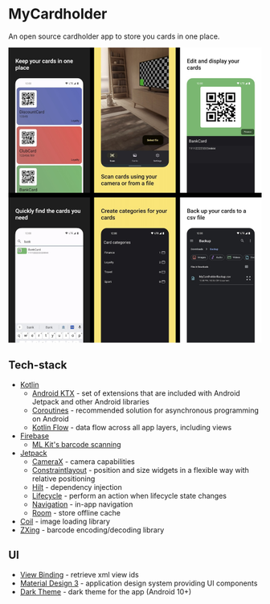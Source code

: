 # MyCardholder

An open source cardholder app to store you cards in one place.

![Screenshots](screenshots.jpg)

## Tech-stack

* [Kotlin](https://kotlinlang.org/)
    * [Android KTX](https://developer.android.com/kotlin/ktx) - set of extensions that are included
      with Android Jetpack and other Android libraries
    * [Coroutines](https://developer.android.com/kotlin/coroutines) - recommended solution for
      asynchronous programming on Android
    * [Kotlin Flow](https://developer.android.com/kotlin/flow) - data flow across all app layers,
      including views
* [Firebase](https://firebase.google.com/)
    * [ML Kit's barcode scanning](https://firebase.google.com/docs/ml-kit/read-barcodes)
* [Jetpack](https://developer.android.com/jetpack)
    * [CameraX](https://developer.android.com/jetpack/androidx/releases/camera) - camera
      capabilities
    * [Constraintlayout](https://developer.android.com/jetpack/androidx/releases/constraintlayout) -
      position and size widgets in a flexible way with relative positioning
    * [Hilt](https://developer.android.com/training/dependency-injection/hilt-android) - dependency
      injection
    * [Lifecycle](https://developer.android.com/topic/libraries/architecture/lifecycle) - perform an
      action when lifecycle state changes
    * [Navigation](https://developer.android.com/topic/libraries/architecture/navigation/) - in-app
      navigation
    * [Room](https://developer.android.com/jetpack/androidx/releases/room) - store offline cache
* [Coil](https://github.com/coil-kt/coil) - image loading library
* [ZXing](https://mvnrepository.com/artifact/com.google.zxing/core) - barcode encoding/decoding
  library

## UI

* [View Binding](https://developer.android.com/topic/libraries/view-binding) - retrieve xml view ids
* [Material Design 3](https://m3.material.io/) - application design system providing UI components
* [Dark Theme](https://material.io/develop/android/theming/dark) - dark theme for the app (Android
  10+)
